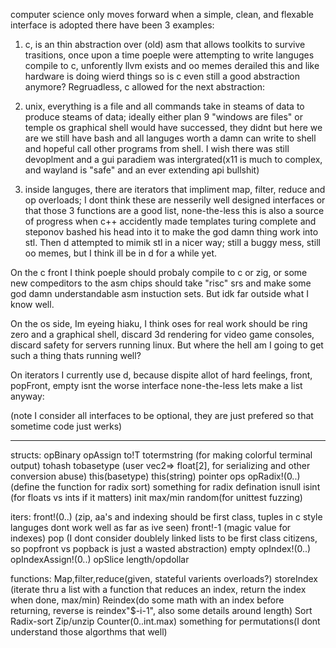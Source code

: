 computer science only moves forward when a simple, clean, and flexable interface is adopted there have been 3 examples:

1. c, is an thin abstraction over (old) asm that allows toolkits to survive trasitions, once upon a time poeple were attempting to write languges compile to c, unforently llvm exists and oo memes derailed this and like hardware is doing wierd things so is c even still a good abstraction anymore? Regruadless, c allowed for the next abstraction:

2. unix, everything is a file and all commands take in steams of data to produce steams of data; ideally either plan 9 "windows are files" or temple os graphical shell would have successed, they didnt but here we are we still have bash and all languges worth a damn can write to shell and hopeful call other programs from shell. I wish there was still devoplment and a gui paradiem was intergrated(x11 is much to complex, and wayland is "safe" and an ever extending api bullshit)

3. inside languges, there are iterators that impliment map, filter, reduce and op overloads; I dont think these are nesserily well designed interfaces or that those 3 functions are a good list, none-the-less this is also a source of progress when c++ accidently made templates turing complete and steponov bashed his head into it to make the god damn thing work into stl. Then d attempted to mimik stl in a nicer way; still a buggy mess, still oo memes, but I think ill be in d for a while yet.

On the c front I think poeple should probaly compile to c or zig, or some new compeditors to the asm chips should take "risc" srs and make some god damn understandable asm instuction sets. But idk far outside what I know well.

On the os side, Im eyeing hiaku, I think oses for real work should be ring zero and a graphical shell, discard 3d rendering for video game consoles, discard safety for servers running linux. But where the hell am I going to get such a thing thats running well?

On iterators I currently use d, because dispite allot of hard feelings, front, popFront, empty isnt the worse interface none-the-less lets make a list anyway:

(note I consider all interfaces to be optional, they are just prefered so that sometime code just werks)

---

structs:
opBinary
opAssign
to!T
totermstring (for making colorful terminal output)
tohash
tobasetype (user vec2=> float[2], for serializing and other conversion abuse)
this(basetype)
this(string)
pointer ops
opRadix!(0..) (define the function for radix sort)
something for radix defination
isnull
isint (for floats vs ints if it matters)
init
max/min
random(for unittest fuzzing)

iters:
front!(0..) (zip, aa's and indexing should be first class, tuples in c style languges dont work well as far as ive seen)
front!-1 (magic value for indexes)
pop (I dont consider doublely linked lists to be first class citizens, so popfront vs popback is just a wasted abstraction)
empty
opIndex!(0..)
opIndexAssign!(0..)
opSlice
length/opdollar

functions:
Map,filter,reduce(given, stateful varients overloads?)
storeIndex (iterate thru a list with a function that reduces an index, return the index when done, max/min)
Reindex(do some math with an index before returning, reverse is reindex"$-i-1", also some details around length)
Sort
Radix-sort
Zip/unzip
Counter(0..int.max)
something for permutations(I dont understand those algorthms that well)
